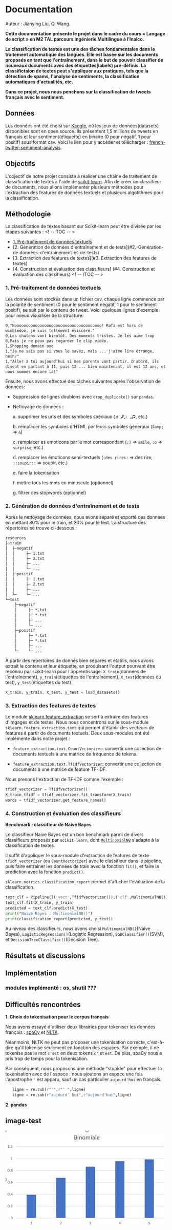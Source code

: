 # Documentation

Auteur : Jianying Liu, Qi Wang.

**Cette documentation présente le projet dans le cadre du cours « Langage de script » en M2 TAL parcours Ingénierie Multilingue à l’Inalco.**

**La classification de textes est une des tâches fondamentales dans le traitement automatique des langues. Elle est basée sur les documents proposés en tant que l'entraînement, dans le but de pouvoir classifier de nouveaux documents avec des étiquettes(labels) pré-définis. La classifictaion de textes peut s'appliquer aux pratiques, tels que la détection de spams, l'analyse de sentiments, la classification automatiques d'actualités, etc.**

**Dans ce projet, nous nous penchons sur la classification de tweets français avec le sentiment.**

## Données

Les données ont été choisi sur [Kaggle](https://www.kaggle.com/), où les jeux de données(datasets) disponibles sont en open source. Ils présentent 1,5 millions de tweets en français et leur sentiment(étiquette) en binaire (0 pour négatif, 1 pour positif) sous format csv. Voici le lien pour y accéder et télécharger :  [french-twitter-sentiment-analysis](https://www.kaggle.com/hbaflast/french-twitter-sentiment-analysis).

## Objectifs

L'objectif de notre projet consiste à réaliser une chaîne de traitement de classification de textes à l'aide de [scikit-learn](https://scikit-learn.org/stable/index.html). Afin de créer un classifieur de documents, nous allons implémenter plusieurs méthodes pour l'extraction des features de données textuels et plusieurs algotithmes pour la classification. 


## Méthodologie

La classification de textes basant sur Scikit-learn peut être divisée par les étapes suivantes : 
<! -- TOC -- >
- [1. Pré-traitement de données textuels](#1.-Pré-traitement-de-données-textuels)
- [2. Génération de données d'entraînement et de tests](#2.-Génération-de données-d'entraînement-et-de-tests)
- [3. Extraction des features de textes](#3. Extraction des features de textes)
- [4. Construction et évaluation des classifieurs] (#4. Construction et évaluation des classifieurs)
<! -- /TOC -- >

### 1. Pré-traitement de données textuels ###
Les données sont stockés dans un fichier csv, chaque ligne commence par la polarité de sentiment (0 pour le sentiment négatif, 1 pour le sentiment positif), se suit par le contenu de tweet. Voici quelques lignes d'exemple pour mieux visualiser de la structure:

```
0,"Noooooooooooooooooooooooooooooooooooooo! Rafa est hors de wimbledon, je suis tellement éviscéré."
0,Les chatons vont bientôt. Des moments tristes. Je les aime trop
0,Mais je ne peux pas regarder le clip vidéo.
1,Shopping demain oxo
1,"Je ne sais pas si vous le savez, mais ... j'aime lire étrange, hein?"
1,"Aller à toi aujourd'hui si mes parents vont partir. D'abord, ils disent en partant à 11, puis 12 ... bien maintenant, il est 12 ans, et nous sommes encore là!"
```

Ensuite, nous avons effectué des tâches suivantes après l'observation de données:
- Suppression de lignes doublons avec `drop_duplicate()` sur `pandas`.
- Nettoyage de données :

  a. supprimer les urls et des symboles spéciaux (♬,♪,♩,♫, etc.)

  b. remplacer les symboles d'HTML par leurs symboles généraux (`&amp;` => `&`)

  c. remplacer es emoticons par le mot correspondant (`;)` => `smile`, `:o` => `surprise`, etc.)

  d. remplacer les émoticons semi-textuels (`:des rires:` => des rire, `::soupir::` => soupir, etc.)

  e. faire la tokenisation

  f. mettre tous les mots en minuscule (optionnel)

  g. filtrer des stopwords (optionnel)

### 2. Génération de données d'entraînement et de tests ###

Après le nettoyage de données, nous avons séparé et exporté des données en mettant 80% pour le train, et 20% pour le test.
La structure des répertoires se trouve ci-dessous : 

```
resources
├─train
│  ├─negatif
│  │     ├─ 1.txt
│  │     ├─ 2.txt
│  │     ├─ ...
│  │     └─ ...
│  ├─positif
│  │     ├─ 1.txt
│  │     ├─ 2.txt
│  │     ├─ ...
│  └─    └─ ...
└─test
    ├─negatif
    │     ├─ *.txt
    │     ├─ *.txt
    │     ├─ ...
    │     └─ ...
    ├─positif
    │     ├─ *.txt
    │     ├─ *.txt
    │     ├─ ...
    └─    └─ ...

```
À partir des repertoires de donnés bien séparés et établis, nous avons extrait le contenu et leur étiquette, en produisant l'output pourvant être reconnu par scikit-learn pour l'apprentissage: `X_train`(données de l'entraînement), `y_train`(étiquettes de l'entraînement), `X_test`(données du test), `y_test`(étiquettes du test).

```python
X_train, y_train, X_test, y_test = load_datasets()
```

### 3. Extraction des features de textes ###
Le module [sklearn.feature_extraction](https://scikit-learn.org/stable/modules/classes.html#module-sklearn.feature_extraction) se sert à extraire des features d'imgages et de textes. Nous nous concentrons sur le sous-module `sklearn.feature_extraction.text` qui permet d'établir des vecteurs de features à partir de documents textuels. Deux sous-modules ont été implémenté dans notre projet : 

- `feature_extraction.text.CountVectorizer`: convertir une collection de documents textuels à une matrice de fréquence de tokens. 

- `feature_extraction.text.TfidfVectorizer`: convertir une collection de documents à une matrice de feature TF-IDF.

Nous prenons l'extraction de TF-IDF comme l'exemple :

```python
tfidf_vectorizer = TfidfVectorizer()
X_train_tfidf = tfidf_vectorizer.fit_transform(X_train)
words = tfidf_vectorizer.get_feature_names()
```

### 4. Construction et évaluation des classifieurs ###

**Benchmark : classifieur de Naive Bayes**

Le classifieur Naive Bayes est un bon benchmark parmi de divers classifieurs proposés par `scikit-learn`, dont [`MultinomialNB`](https://scikit-learn.org/stable/modules/naive_bayes.html#multinomial-naive-bayes) s'adapte à la classification de textes.

Il suffit d'appliquer le sous-module d'extraction de features de texte `tfidf_vectorizer` (ou `CountVectorizer`) avec le classifieur dans le pipeline, puis faire entraîner les données de train avec la fonction `fit()`, et faire la prédiction avec la fonction `predict()`. 

`sklearn.metrics.classification_report` permet d'afficher l'évaluation de la classification.

```python
text_clf = Pipeline([('vect',TfidfVectorizer()),('clf',MultinomialNB())])
text_clf.fit(X_train, y_train)
predicted = text_clf.predict(X_test)
print("Naive Bayes : MultinomialNB()")
print(classification_report(predicted, y_test))
```

Au niveau des classifieurs, nous avons choisi `MultinomialNB()`(Naive Bayes), `LogisticRegression()`(Logistic Regression), `SGDClassifier()`(SVM), et `DecisionTreeClassifier()`(Decision Tree).

## Résultats et discussions ##


## Implémentation
### modules implémenté : os, shutil ???

 

## Difficultés rencontrées 
**1. Choix de tokenisation pour le corpus français**

 Nous avons essayé d'utiliser deux librairies pour tokeniser les données français : [spaCy](https://spacy.io/) et [NLTK](https://www.nltk.org/). 
 
 Néanmoins, NLTK ne peut pas proposer une tokenisation correcte, c'est-à-dire qu'il tokenise seulement en fonction des espaces. Par exemple, il ne tokenise pas le mot `c'est` en deux tokens `c'` et `est`. De plus, spaCy nous a pris trop de temps pour la tokenisation. 

 Par conséquent, nous proposons une méthode "stupide" pour effectuer la tokenisation avec de l'espace : nous ajoutons un espace une fois l'apostrophe `'` est apparu, sauf un cas particulier `aujourd'hui` en français.

 ```python
    ligne = re.sub(r"'",r"' ",ligne)
    ligne = re.sub(r"aujourd' hui",r"aujourd'hui",ligne)
 ```

**2. pandas**


## image-test
![testimage](images/test-img1.jpg)
